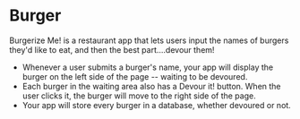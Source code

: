 # Burger
Burgerize Me! is a restaurant app that lets users input the names of burgers they'd like to eat, and then the best part....devour them!

* Whenever a user submits a burger's name, your app will display the burger on the left side of the page -- waiting to be devoured.
* Each burger in the waiting area also has a Devour it! button. When the user clicks it, the burger will move to the right side of the page.
* Your app will store every burger in a database, whether devoured or not.
